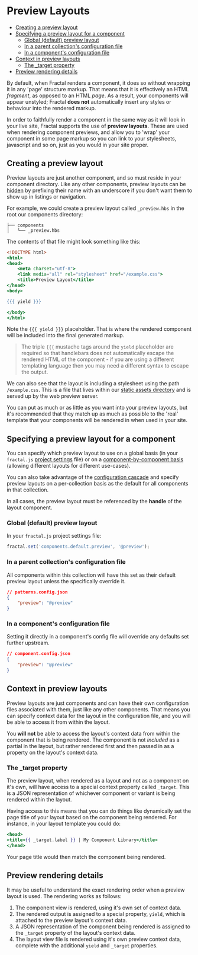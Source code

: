 # Preview Layouts

<!-- START doctoc generated TOC please keep comment here to allow auto update -->
<!-- DON'T EDIT THIS SECTION, INSTEAD RE-RUN doctoc TO UPDATE -->


- [Creating a preview layout](#creating-a-preview-layout)
- [Specifying a preview layout for a component](#specifying-a-preview-layout-for-a-component)
  - [Global (default) preview layout](#global-default-preview-layout)
  - [In a parent collection's configuration file](#in-a-parent-collections-configuration-file)
  - [In a component's configuration file](#in-a-components-configuration-file)
- [Context in preview layouts](#context-in-preview-layouts)
  - [The _target property](#the-_target-property)
- [Preview rendering details](#preview-rendering-details)

<!-- END doctoc generated TOC please keep comment here to allow auto update -->

By default, when Fractal renders a component, it does so without wrapping it in any 'page' structure markup. That means that it is effectively an HTML *fragment*, as opposed to an HTML *page*. As a result, your components will appear unstyled; Fractal **does not** automatically insert any styles or behaviour into the rendered markup.

In order to faithfully render a component in the same way as it will look in your live site, Fractal supports the use of **preview layouts**. These are used when rendering component previews, and allow you to 'wrap' your component in some page markup so you can link to your stylesheets, javascript and so on, just as you would in your site proper.

## Creating a preview layout

Preview layouts are just another component, and so must reside in your component directory. Like any other components, preview layouts can be [hidden](/docs/components/tips.md#hiding-components) by prefixing their name with an underscore if you don't want them to show up in listings or navigation.

For example, we could create a preview layout called `_preview.hbs` in the root our components directory:

```
├── components
│   └── _preview.hbs
```

The contents of that file might look something like this:

```handlebars
<!DOCTYPE html>
<html>
<head>
    <meta charset="utf-8">
    <link media="all" rel="stylesheet" href="/example.css">
    <title>Preview Layout</title>
</head>
<body>

{{{ yield }}}

</body>
</html>
```

Note the `{{{ yield }}}` placeholder. That is where the rendered component will be included into the final generated markup.

> The triple `{{{` mustache tags around the `yield` placeholder are required so that handlebars does not automatically escape the rendered HTML of the component - if you are using a different templating language then you may need a different syntax to escape the output.

We can also see that the layout is including a stylesheet using the path `/example.css`. This is a file that lives within our [static assets directory](/docs/project-settings.md#static-assets-path) and is served up by the web preview server.

You can put as much or as little as you want into your preview layouts, but it's recommended that they match up as much as possible to the 'real' template that your components will be rendered in when used in your site.

## Specifying a preview layout for a component

You can specify which preview layout to use on a global basis (in your `fractal.js` [project settings](/docs/project-settings.md) file) or on a [component-by-component basis](/docs/components/configuration.md#preview) (allowing different layouts for different use-cases).

You can also take advantage of the [configuration cascade](/docs/configuration-files.md#configuration-inheritance) and specify preview layouts on a per-collection basis as the default for all components in that collection.

In all cases, the preview layout must be referenced by the **handle** of the layout component.

### Global (default) preview layout

In your `fractal.js` project settings file:

```js
fractal.set('components.default.preview', '@preview');
```

### In a parent collection's configuration file

All components within this collection will have this set as their default preview layout unless the specifically override it.

```json
// patterns.config.json
{
	"preview": "@preview"
}
```
### In a component's configuration file

Setting it directly in a component's config file will override any defaults set further upstream.

```json
// component.config.json
{
	"preview": "@preview"
}
```

## Context in preview layouts

Preview layouts are just components and can have their own configuration files associated with them, just like any other components. That means you can specify context data for the layout in the configuration file, and you will be able to access it from within the layout.

You **will not** be able to access the layout's context data from within the component that is being rendered. The component is not *included* as a partial in the layout, but rather rendered first and then passed in as a property on the layout's context data.

### The _target property

The preview layout, when rendered as a layout and not as a component on it's own, will have access to a special context property called `_target`. This is a JSON representation of whichever component or variant is being rendered within the layout.

Having access to this means that you can do things like dynamically set the page title of your layout based on the component being rendered. For instance, in your layout template you could do:

```handlebars
<head>
<title>{{ _target.label }} | My Component Library</title>
</head>
```
Your page title would then match the component being rendered.

## Preview rendering details

It may be useful to understand the exact rendering order when a preview layout is used. The rendering works as follows:

1. The component view is rendered, using it's own set of context data.
2. The rendered output is assigned to a special property, `yield`, which is attached to the preview layout's context data.
3. A JSON representation of the component being rendered is assigned to the `_target` property of the layout's context data.
4. The layout view file is rendered using it's own preview context data, complete with the additional `yield` and `_target` properties.
